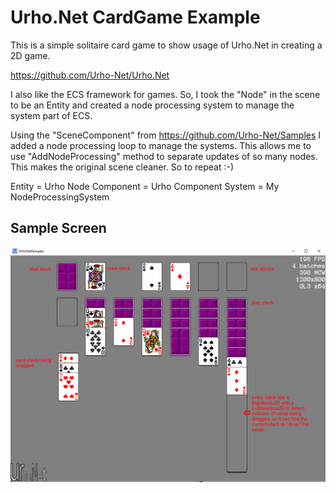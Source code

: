 # Urho.Net CardGame Example
This is a simple solitaire card game to show usage of Urho.Net in creating a 2D game. 

https://github.com/Urho-Net/Urho.Net 

I also like the ECS framework for games. So, I took the "Node" in the scene to be an Entity and created a node processing system to manage the system part of ECS.

Using the "SceneComponent" from https://github.com/Urho-Net/Samples I added a node processing loop to manage the systems.  This allows me to use "AddNodeProcessing" method to separate updates of so many nodes.  This makes the original scene cleaner. So to repeat :-)

Entity = Urho Node
Component = Urho Component
System = My NodeProcessingSystem

## Sample Screen

![game image](CardGameScreen.png)
